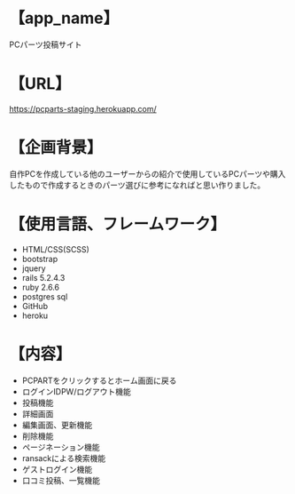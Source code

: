 # 【app_name】
PCパーツ投稿サイト

# 【URL】
https://pcparts-staging.herokuapp.com/

# 【企画背景】
自作PCを作成している他のユーザーからの紹介で使用しているPCパーツや購入したもので作成するときのパーツ選びに参考になればと思い作りました。

# 【使用言語、フレームワーク】
- HTML/CSS(SCSS)
- bootstrap
- jquery
- rails 5.2.4.3
- ruby 2.6.6
- postgres sql
- GitHub
- heroku

# 【内容】
- PCPARTをクリックするとホーム画面に戻る
- ログインIDPW/ログアウト機能
- 投稿機能
- 詳細画面
- 編集画面、更新機能
- 削除機能
- ページネーション機能
- ransackによる検索機能
- ゲストログイン機能
- 口コミ投稿、一覧機能

